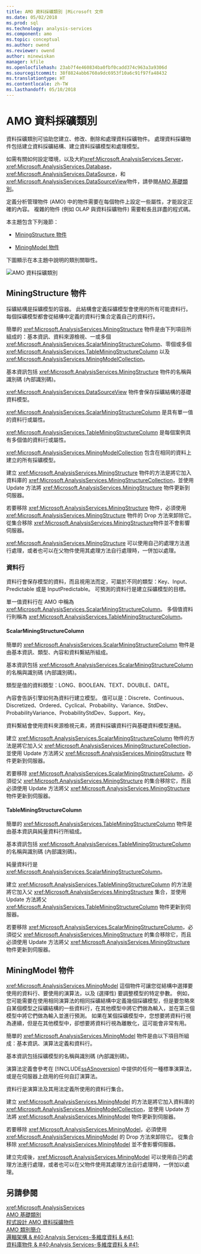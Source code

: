 ```yaml
---
title: AMO 資料採礦類別 |Microsoft 文件
ms.date: 05/02/2018
ms.prod: sql
ms.technology: analysis-services
ms.component: amo
ms.topic: conceptual
ms.author: owend
ms.reviewer: owend
author: minewiskan
manager: kfile
ms.openlocfilehash: 23ab7f4e460834ba0fbf0cadd374c963a3a9306d
ms.sourcegitcommit: 38f8824abb6760a9dc6953f10a6c91f97fa48432
ms.translationtype: HT
ms.contentlocale: zh-TW
ms.lasthandoff: 05/10/2018
---
```

# <a name="amo-data-mining-classes"></a>AMO 資料採礦類別
  資料採礦類別可協助您建立、修改、刪除和處理資料採礦物件。 處理資料採礦物件包括建立資料採礦結構、建立資料採礦模型和處理模型。  
  
 如需有關如何設定環境，以及大約<xref:Microsoft.AnalysisServices.Server>， <xref:Microsoft.AnalysisServices.Database>， <xref:Microsoft.AnalysisServices.DataSource>，和<xref:Microsoft.AnalysisServices.DataSourceView>物件，請參閱[AMO 基礎類別](../../../analysis-services/multidimensional-models/analysis-management-objects/amo-fundamental-classes.md)。  
  
 定義分析管理物件 (AMO) 中的物件需要在每個物件上設定一些屬性，才能設定正確的內容。 複雜的物件 (例如 OLAP 與資料採礦物件) 需要較長且詳盡的程式碼。  
  
 本主題包含下列幾節：  
  
-   [MiningStructure 物件](#MiningStructure)  
  
-   [MiningModel 物件](#MiningModel)  
  
 下圖顯示在本主題中說明的類別關聯性。  
  
 ![AMO 資料採礦類別](../../../analysis-services/multidimensional-models/analysis-management-objects/media/amo-dataminingclasses.gif "AMO 資料採礦類別")  
  
##  <a name="MiningStructure"></a> MiningStructure 物件  
 採礦結構是採礦模型的容器。 此結構會定義採礦模型會使用的所有可能資料行。 每個採礦模型都會從結構中定義的資料行集合定義自己的資料行。  
  
 簡單的 <xref:Microsoft.AnalysisServices.MiningStructure> 物件是由下列項目所組成的：基本資訊、資料來源檢視、一或多個 <xref:Microsoft.AnalysisServices.ScalarMiningStructureColumn>、零個或多個 <xref:Microsoft.AnalysisServices.TableMiningStructureColumn> 以及 <xref:Microsoft.AnalysisServices.MiningModelCollection>。  
  
 基本資訊包括 <xref:Microsoft.AnalysisServices.MiningStructure> 物件的名稱與識別碼 (內部識別碼)。  
  
 <xref:Microsoft.AnalysisServices.DataSourceView> 物件會保存採礦結構的基礎資料模型。  
  
 <xref:Microsoft.AnalysisServices.ScalarMiningStructureColumn> 是具有單一值的資料行或屬性。  
  
 <xref:Microsoft.AnalysisServices.TableMiningStructureColumn> 是每個案例具有多個值的資料行或屬性。  
  
 <xref:Microsoft.AnalysisServices.MiningModelCollection> 包含在相同的資料上建立的所有採礦模型。  
  
 建立 <xref:Microsoft.AnalysisServices.MiningStructure> 物件的方法是將它加入資料庫的 <xref:Microsoft.AnalysisServices.MiningStructureCollection>，並使用 Update 方法將 <xref:Microsoft.AnalysisServices.MiningStructure> 物件更新到伺服器。  
  
 若要移除 <xref:Microsoft.AnalysisServices.MiningStructure> 物件，必須使用 <xref:Microsoft.AnalysisServices.MiningStructure> 物件的 Drop 方法來卸除它。 從集合移除 <xref:Microsoft.AnalysisServices.MiningStructure>物件並不會影響伺服器。  
  
 <xref:Microsoft.AnalysisServices.MiningStructure> 可以使用自己的處理方法進行處理，或者也可以在父物件使用其處理方法自行處理時，一併加以處理。  
  
### <a name="columns"></a>資料行  
 資料行會保存模型的資料，而且視用法而定，可屬於不同的類型：Key、Input、Predictable 或是 InputPredictable。 可預測的資料行是建立採礦模型的目標。  
  
 單一值資料行在 AMO 中稱為 <xref:Microsoft.AnalysisServices.ScalarMiningStructureColumn>。 多個值資料行則稱為 <xref:Microsoft.AnalysisServices.TableMiningStructureColumn>。  
  
#### <a name="scalarminingstructurecolumn"></a>ScalarMiningStructureColumn  
 簡單的 <xref:Microsoft.AnalysisServices.ScalarMiningStructureColumn> 物件是由基本資訊、類型、內容和資料繫結所組成。  
  
 基本資訊包括 <xref:Microsoft.AnalysisServices.ScalarMiningStructureColumn> 的名稱與識別碼 (內部識別碼)。  
  
 類型是值的資料類型：LONG、BOOLEAN、TEXT、DOUBLE、DATE。  
  
 內容會告訴引擎如何為資料行建立模型。 值可以是：Discrete、Continuous、Discretized、Ordered、Cyclical、Probability、Variance、StdDev、ProbabilityVariance、ProbabilityStdDev、Support、Key。  
  
 資料繫結會使用資料來源檢視元素，將資料採礦資料行與基礎資料模型連結。  
  
 建立 <xref:Microsoft.AnalysisServices.ScalarMiningStructureColumn> 物件的方法是將它加入父 <xref:Microsoft.AnalysisServices.MiningStructureCollection>，並使用 Update 方法將父 <xref:Microsoft.AnalysisServices.MiningStructure> 物件更新到伺服器。  
  
 若要移除 <xref:Microsoft.AnalysisServices.ScalarMiningStructureColumn>，必須從父 <xref:Microsoft.AnalysisServices.MiningStructure> 的集合移除它，而且必須使用 Update 方法將父 <xref:Microsoft.AnalysisServices.MiningStructure> 物件更新到伺服器。  
  
#### <a name="tableminingstructurecolumn"></a>TableMiningStructureColumn  
 簡單的 <xref:Microsoft.AnalysisServices.TableMiningStructureColumn> 物件是由基本資訊與純量資料行所組成。  
  
 基本資訊包括 <xref:Microsoft.AnalysisServices.TableMiningStructureColumn> 的名稱與識別碼 (內部識別碼)。  
  
 純量資料行是 <xref:Microsoft.AnalysisServices.ScalarMiningStructureColumn>。  
  
 建立 <xref:Microsoft.AnalysisServices.TableMiningStructureColumn> 的方法是將它加入父 <xref:Microsoft.AnalysisServices.MiningStructure> 集合，並使用 Update 方法將父 <xref:Microsoft.AnalysisServices.TableMiningStructureColumn> 物件更新到伺服器。  
  
 若要移除 <xref:Microsoft.AnalysisServices.ScalarMiningStructureColumn>，必須從父 <xref:Microsoft.AnalysisServices.MiningStructure> 的集合移除它，而且必須使用 Update 方法將父 <xref:Microsoft.AnalysisServices.MiningStructure> 物件更新到伺服器。  
  
##  <a name="MiningModel"></a> MiningModel 物件  
 <xref:Microsoft.AnalysisServices.MiningModel> 這個物件可讓您從結構中選擇要使用的資料行、要使用的演算法，以及 (選擇性) 要調整模型的特定參數。 例如，您可能需要在使用相同演算法的相同採礦結構中定義幾個採礦模型，但是要忽略來自某個模型之採礦結構的一些資料行，在其他模型中將它們做為輸入，並在第三個模型中將它們做為輸入並進行預測。 如果在某個採礦模型中，您想要將資料行視為連續，但是在其他模型中，卻想要將資料行視為離散化，這可能會非常有用。  
  
 簡單的 <xref:Microsoft.AnalysisServices.MiningModel> 物件是由以下項目所組成：基本資訊、演算法定義和資料行。  
  
 基本資訊包括採礦模型的名稱與識別碼 (內部識別碼)。  
  
 演算法定義會參考在 [!INCLUDE[ssASnoversion](../../../includes/ssasnoversion-md.md)] 中提供的任何一種標準演算法，或是在伺服器上啟用的任何自訂演算法。  
  
 資料行是演算法及其用法定義所使用的資料行集合。  
  
 建立 <xref:Microsoft.AnalysisServices.MiningModel> 的方法是將它加入資料庫的 <xref:Microsoft.AnalysisServices.MiningModelCollection>，並使用 Update 方法將 <xref:Microsoft.AnalysisServices.MiningModel> 物件更新到伺服器。  
  
 若要移除 <xref:Microsoft.AnalysisServices.MiningModel>，必須使用 <xref:Microsoft.AnalysisServices.MiningModel> 的 Drop 方法來卸除它。 從集合移除 <xref:Microsoft.AnalysisServices.MiningModel> 並不會影響伺服器。  
  
 建立完成後，<xref:Microsoft.AnalysisServices.MiningModel> 可以使用自己的處理方法進行處理，或者也可以在父物件使用其處理方法自行處理時，一併加以處理。  
  
## <a name="see-also"></a>另請參閱  
 <xref:Microsoft.AnalysisServices>   
 [AMO 基礎類別](../../../analysis-services/multidimensional-models/analysis-management-objects/amo-fundamental-classes.md)   
 [程式設計 AMO 資料採礦物件](../../../analysis-services/multidimensional-models/analysis-management-objects/programming-amo-data-mining-objects.md)   
 [AMO 類別簡介](../../../analysis-services/multidimensional-models/analysis-management-objects/amo-classes-introduction.md)   
 [邏輯架構 & #40;Analysis Services-多維度資料 & #41;](../../../analysis-services/multidimensional-models/olap-logical/understanding-microsoft-olap-logical-architecture.md)   
 [資料庫物件 & #40;Analysis Services-多維度資料 & #41;](../../../analysis-services/multidimensional-models/olap-logical/database-objects-analysis-services-multidimensional-data.md)  
  
  
